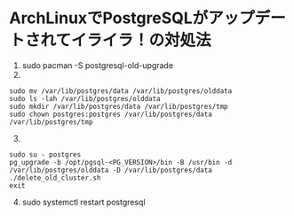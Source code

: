 # ArchLinuxでPostgreSQLがアップデートされてイライラ！の対処法

1. sudo pacman -S postgresql-old-upgrade
2. 

```
sudo mv /var/lib/postgres/data /var/lib/postgres/olddata
sudo ls -lah /var/lib/postgres/olddata
sudo mkdir /var/lib/postgres/data /var/lib/postgres/tmp
sudo chown postgres:postgres /var/lib/postgres/data /var/lib/postgres/tmp
```
3. 

```
sudo su - postgres
pg_upgrade -b /opt/pgsql-<PG_VERSION>/bin -B /usr/bin -d /var/lib/postgres/olddata -D /var/lib/postgres/data
./delete_old_cluster.sh
exit
```
4. sudo systemctl restart postgresql
